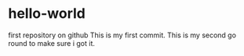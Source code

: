 # hello-world
first repository on github
 This is my first commit.
 This is my second go round to make sure i got it.
